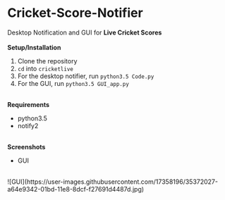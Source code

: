 # Cricket-Score-Notifier
Desktop Notification and GUI for **Live Cricket Scores**
<br><br>
**Setup/Installation**
1. Clone the repository
2. `cd` into `cricketlive`
3. For the desktop notifier, run `python3.5 Code.py`
4. For the GUI, run `python3.5 GUI_app.py`
<br><br>

**Requirements**
* python3.5
* notify2
<br><br>

**Screenshots**
<br>
* GUI 
<br>
![GUI](https://user-images.githubusercontent.com/17358196/35372027-a64e9342-01bd-11e8-8dcf-f27691d4487d.jpg)
